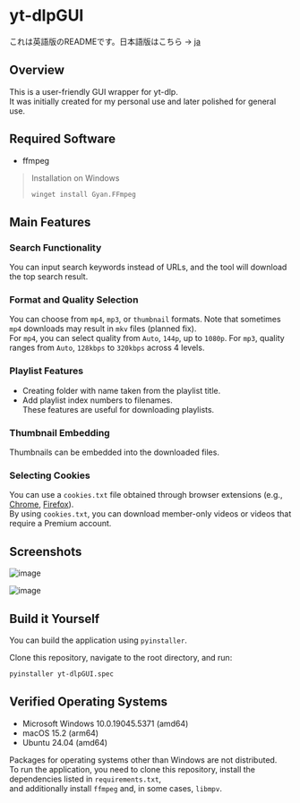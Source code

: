 # yt-dlpGUI

これは英語版のREADMEです。日本語版はこちら → [ja](README.md)

## Overview
This is a user-friendly GUI wrapper for yt-dlp.  
It was initially created for my personal use and later polished for general use.

## Required Software
- ffmpeg

> Installation on Windows
> ```bash
> winget install Gyan.FFmpeg
> ```

## Main Features
### Search Functionality
You can input search keywords instead of URLs, and the tool will download the top search result.

### Format and Quality Selection
You can choose from `mp4`, `mp3`, or `thumbnail` formats. Note that sometimes `mp4` downloads may result in `mkv` files (planned fix).  
For `mp4`, you can select quality from `Auto`, `144p`, up to `1080p`. For `mp3`, quality ranges from `Auto`, `128kbps` to `320kbps` across 4 levels.

### Playlist Features
- Creating folder with name taken from the playlist title. 
- Add playlist index numbers to filenames.  
These features are useful for downloading playlists.

### Thumbnail Embedding
Thumbnails can be embedded into the downloaded files.

### Selecting Cookies  
You can use a `cookies.txt` file obtained through browser extensions (e.g., [Chrome](https://chromewebstore.google.com/detail/get-cookiestxt-locally/cclelndahbckbenkjhflpdbgdldlbecc), [Firefox](https://addons.mozilla.org/ja/firefox/addon/cookies-txt/)).  
By using `cookies.txt`, you can download member-only videos or videos that require a Premium account.

## Screenshots

![image](https://github.com/user-attachments/assets/03ec1ddd-5d90-4697-a2a5-657e3e3f6af7)

![image](https://github.com/user-attachments/assets/0aa10a48-2673-4991-a48c-dc36aedbb9eb)

## Build it Yourself
You can build the application using `pyinstaller`.

Clone this repository, navigate to the root directory, and run:
```bash
pyinstaller yt-dlpGUI.spec
```

## Verified Operating Systems
- Microsoft Windows 10.0.19045.5371 (amd64)
- macOS 15.2 (arm64)
- Ubuntu 24.04 (amd64)

Packages for operating systems other than Windows are not distributed.  
To run the application, you need to clone this repository, install the dependencies listed in `requirements.txt`,  
and additionally install `ffmpeg` and, in some cases, `libmpv`.